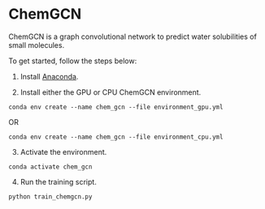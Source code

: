# ChemGCN
ChemGCN is a graph convolutional network to predict water solubilities of small molecules.

To get started, follow the steps below:

1. Install [Anaconda](https://www.anaconda.com/download).  

2. Install either the GPU or CPU ChemGCN environment.
```
conda env create --name chem_gcn --file environment_gpu.yml
```

OR

```
conda env create --name chem_gcn --file environment_cpu.yml
``` 

3. Activate the environment.
```
conda activate chem_gcn
```

4. Run the training script.  
```
python train_chemgcn.py
```
